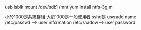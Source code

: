 usb 
lsblk
mount /dev/sdb1 /mnt
yum install ntfs-3g,m






小於1000是系統群組
大於1000是一般使用者
sshd是
useradd name
/etc/passwd —> user information 
/etc/shadow—> user password